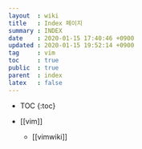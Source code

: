 ```yaml
---
layout  : wiki
title   : Index 페이지
summary : INDEX
date    : 2020-01-15 17:40:46 +0900
updated : 2020-01-15 19:52:14 +0900
tag     : vim
toc     : true
public  : true
parent  : index
latex   : false
---
```

* TOC
{:toc}

* [[vim]]
    * [[vimwiki]]
    

